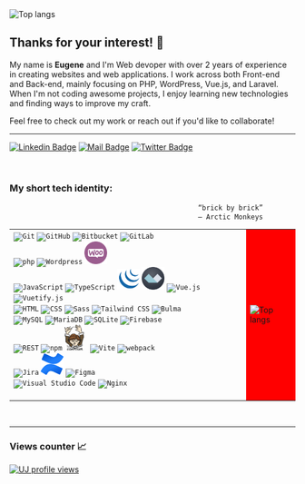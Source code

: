  <img width="3000" height="150" alt="Top langs" src="https://media1.tenor.com/m/8nvbPESoKoIAAAAC/wave-life.gif"/>
 

## Thanks for your interest! 👀

My name is <b>Eugene</b> and I'm Web devoper with over 2 years of experience in creating websites and web applications. I work across both Front-end and Back-end, mainly focusing on PHP, WordPress, Vue.js, and Laravel. When I'm not coding awesome projects, I enjoy learning new technologies and finding ways to improve my craft.

Feel free to check out my work or reach out if you'd like to collaborate!


<hr>

[![Linkedin Badge](https://img.shields.io/badge/-LinkedIn-0e76a8?style=flat&labelColor=0e76a8&logo=linkedin&logoColor=white)](https://www.linkedin.com/in/eugene-sukach-a14055141/) 
[![Mail Badge](https://img.shields.io/badge/-Gmail-c0392b?style=flat&labelColor=c0392b&logo=gmail&logoColor=white)](mailto:sukach.eugene@gmail.com)
[![Twitter Badge](https://img.shields.io/badge/-Curriculum_Vitae-1ca0f1?style=flat&labelColor=1ca0f1&logo=twitter&logoColor=white&link=https://twitter.com/MaksymRudnyi)](https://docs.google.com/document/d/1QFDK2JBZga2PCbqkwBWY_V3d00pK4yG9ZYnlygQiCik/edit) 

<br/>

### My short tech identity:

<div align="right">

                                 “brick by brick”        
                                 ― Arctic Monkeys        
</div>
<div align="left">
    <table>
        <tr>
            <td>
                <div>
                  <div>
                    <code><img width="40" src="https://user-images.githubusercontent.com/25181517/192108372-f71d70ac-7ae6-4c0d-8395-51d8870c2ef0.png" alt="Git" title="Git"/></code>
                	   <code><img width="40" src="https://user-images.githubusercontent.com/25181517/192108374-8da61ba1-99ec-41d7-80b8-fb2f7c0a4948.png" alt="GitHub" title="GitHub"/></code>
                    <code><img width="40" src="https://user-images.githubusercontent.com/25181517/192108375-268c35e6-ab26-44b2-88bf-e3121a4e5083.png" alt="Bitbucket" title="Bitbucket"/></code>
                    <code><img width="40" src="https://user-images.githubusercontent.com/25181517/192108376-c675d39b-90f6-4073-bde6-5a9291644657.png" alt="GitLab" title="GitLab"/></code>
                    <code><img width="40"></code>
                    <code><img width="40"></code>
                    <code><img width="40"></code>
                  </div>
                  <div>
                    <code><img width="40" src="https://user-images.githubusercontent.com/25181517/183570228-6a040b9f-3ddf-47a2-a201-743121dac664.png" alt="php" title="php"/></code>
                    <code><img width="40" src="https://user-images.githubusercontent.com/25181517/192158957-b1256181-356c-46a3-beb9-487af08a6266.png" alt="Wordpress" title="Wordpress"/></code>
                    <code><img width="40" src="https://github.com/SukachEugene/SukachEugene/blob/main/icons/woocommerce.png" alt="Woocommerce" title="Woocommerce"/></code>
                    <code><img width="40"></code>
                    <code><img width="40"></code>
                    <code><img width="40"></code>
                    <code><img width="40"></code>
                 </div>
                  <div>
                    <code><img width="40" src="https://user-images.githubusercontent.com/25181517/117447155-6a868a00-af3d-11eb-9cfe-245df15c9f3f.png" alt="JavaScript" title="JavaScript"/></code>
                    <code><img width="40" src="https://user-images.githubusercontent.com/25181517/183890598-19a0ac2d-e88a-4005-a8df-1ee36782fde1.png" alt="TypeScript" title="TypeScript"/></code>
                    <code><img width="40" src="https://github.com/SukachEugene/SukachEugene/blob/main/icons/jquery.svg" alt="jQuery" title="jQuery"/></code>
                    <code><img width="40" src="https://github.com/SukachEugene/SukachEugene/blob/main/icons/alpine.svg" alt="Alpine.js" title="Alpine.js"/></code>
                    <code><img width="40" src="https://user-images.githubusercontent.com/25181517/117448124-a2da9800-af3e-11eb-85d2-bd1b69b65603.png" alt="Vue.js" title="Vue.js"/></code>
                    <code><img width="40" src="https://github.com/marwin1991/profile-technology-icons/assets/136815194/50c63e54-074f-494b-b786-01eb7870c927" alt="Vuetify.js" title="Vuetify.js"/></code>
                    <code><img width="40"></code>
                 </div>
                  <div>
                    <code><img width="40" src="https://user-images.githubusercontent.com/25181517/192158954-f88b5814-d510-4564-b285-dff7d6400dad.png" alt="HTML" title="HTML"/></code>
                	   <code><img width="40" src="https://user-images.githubusercontent.com/25181517/183898674-75a4a1b1-f960-4ea9-abcb-637170a00a75.png" alt="CSS" title="CSS"/></code>
                	   <code><img width="40" src="https://user-images.githubusercontent.com/25181517/192158956-48192682-23d5-4bfc-9dfb-6511ade346bc.png" alt="Sass" title="Sass"/></code>  
                    <code><img width="40" src="https://user-images.githubusercontent.com/25181517/202896760-337261ed-ee92-4979-84c4-d4b829c7355d.png" alt="Tailwind CSS" title="Tailwind CSS"/></code>
                    <code><img width="40" src="https://github-production-user-asset-6210df.s3.amazonaws.com/136815194/268487504-e5fe87f3-f2ee-419d-8299-14dc573f3603.png" alt="Bulma" title="Bulma"/></code>
                    <code><img width="40"></code>
                    <code><img width="40"></code>
                  </div>
                  <div>
                    <code><img width="40" src="https://user-images.githubusercontent.com/25181517/183896128-ec99105a-ec1a-4d85-b08b-1aa1620b2046.png" alt="MySQL" title="MySQL"/></code>
                	   <code><img width="40" src="https://github.com/marwin1991/profile-technology-icons/assets/136815194/3c698a4f-84e4-4849-a900-476b14311634" alt="MariaDB" title="MariaDB"/></code>
                    <code><img width="40" src="https://github.com/marwin1991/profile-technology-icons/assets/136815194/82df4543-236b-4e45-9604-5434e3faab17" alt="SQLite" title="SQLite"/></code>
                    <code><img width="40" src="https://user-images.githubusercontent.com/25181517/189716855-2c69ca7a-5149-4647-936d-780610911353.png" alt="Firebase" title="Firebase"/></code>
                    <code><img width="40"></code>
                    <code><img width="40"></code>
                    <code><img width="40"></code>
                  </div>
                  <div>
                    <code><img width="40" src="https://user-images.githubusercontent.com/25181517/192107858-fe19f043-c502-4009-8c47-476fc89718ad.png" alt="REST" title="REST"/></code>
                    <code><img width="40" src="https://user-images.githubusercontent.com/25181517/121401671-49102800-c959-11eb-9f6f-74d49a5e1774.png" alt="npm" title="npm"/></code>
                    <code><img width="34" src="https://github.com/SukachEugene/SukachEugene/blob/main/icons/composer.png" alt="Composer" title="Composer"/> </code>
                	   <code><img width="40" src="https://github-production-user-asset-6210df.s3.amazonaws.com/62091613/261395532-b40892ef-efb8-4b0e-a6b5-d1cfc2f3fc35.png" alt="Vite" title="Vite"/></code>
                    <code><img width="40" src="https://user-images.githubusercontent.com/25181517/187955008-981340e6-b4cc-441b-80cf-7a5e94d29e7e.png" alt="webpack" title="webpack"/></code>
                    <code><img width="40"></code>
                    <code><img width="40"></code>
                  </div>
                  <div> 
                    <code><img width="40" src="https://user-images.githubusercontent.com/25181517/183912952-83784e94-629d-4c34-a961-ae2ae795b662.png" alt="Jira" title="Jira"/></code>
                    <code><img width="40" src="https://github.com/SukachEugene/SukachEugene/blob/main/icons/confluence.png" alt="Confluence" title="Confluence"/></code>
                    <code><img width="40" src="https://user-images.githubusercontent.com/25181517/189715289-df3ee512-6eca-463f-a0f4-c10d94a06b2f.png" alt="Figma" title="Figma"/></code>
                    <code><img width="40"></code>
                    <code><img width="40"></code>
                    <code><img width="40"></code>
                    <code><img width="40"></code>
                  </div>
                 <div>
                   <code><img width="40" src="https://user-images.githubusercontent.com/25181517/192108891-d86b6220-e232-423a-bf5f-90903e6887c3.png" alt="Visual Studio Code" title="Visual Studio Code"/></code>
                   <code><img width="40" src="https://user-images.githubusercontent.com/25181517/183345125-9a7cd2e6-6ad6-436f-8490-44c903bef84c.png" alt="Nginx" title="Nginx"/></code>
                   <code><img width="40"></code>
                   <code><img width="40"></code>
                   <code><img width="40"></code>
                   <code><img width="40"></code>
                   <code><img width="40"></code>
                 </div>
              </div>
            </td>
            <td style="background-color:red">
               <img width="410" alt="Top langs" src="https://github-readme-stats.vercel.app/api/top-langs/?username=SukachEugene&layout=donut"/>
            </td>
        </tr>
    </table>
</div>

<br/>
<hr>

### Views counter 📈
[![UJ profile views](https://u8views.com/api/v1/github/profiles/126882209/views/day-week-month-total-count.svg)](https://u8views.com/github/SukachEugene)

